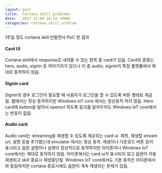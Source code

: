 ```yaml
---
layout: post
title:  Cortana skill problems
date:   2017-12-04 18:34 +0900
categories: cortana skill problem
---
```

1주일 정도 cortana skill 만들면서 PoC 한 결과  
<h4>Card UI</h4>
Cortana skill에서 response로 내려줄 수 있는 항목 중 card가 있음.  
Card의 종류는 hero, audio, signin 등 여러가지가 있으나 이 중 audio, signin이 특정 플랫폼에서 제대로 동작하지 않음.  
<h4>Signin card</h4>
Signin의 경우 로그인이 필요할 때 사용자가 로그인을 할 수 있도록 버튼 형태로 제공됨.  
웹에서는 정상 동작하지만 Windows IoT core 에서는 정상동작 하지 않음.  
Hero card에 button을 달아서 openurl 하도록 링크를 달아두어도 Windows IoT core에서는 반응이 없음.  
<h4>Audio card</h4>
Audio card는 streaming을 재생할 수 있도록 제공되는 card ui.  
제목, 재생할 stream url, 설명 등을 추가했는데 simulator 에서는 정상 동작.  
재생이나 다운로드 버튼 등이 표시되고 음원 설명이나 실행이 정상적으로 동작하지만 아이폰이나 Windows IoT core에서는 제대로 동작하지 않음.  
아이폰에서는 card ui가 표시되지 않고 음원이 자동 재생되고 skill 종료시 재생중단됨.  
Windows IoT core에서도 기본 동작은 아이폰에서와 동일하지만 cortana 종료시에도 음원이 계속 재생되는 문제가 있음.  
